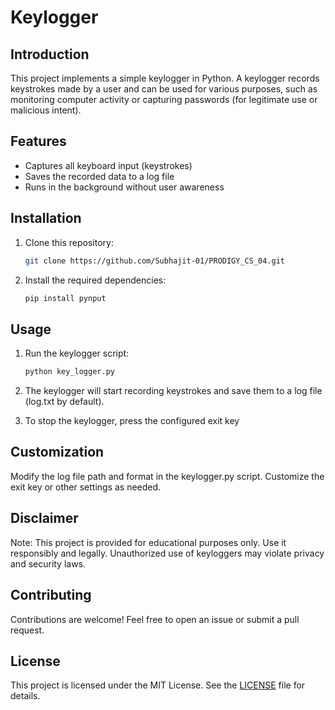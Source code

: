 # Keylogger


## Introduction

This project implements a simple keylogger in Python. A keylogger records keystrokes made by a user and can be used for various purposes, such as monitoring computer activity or capturing passwords (for legitimate use or malicious intent).

## Features

* Captures all keyboard input (keystrokes)
* Saves the recorded data to a log file
* Runs in the background without user awareness

## Installation

1. Clone this repository:
   ```bash
   git clone https://github.com/Subhajit-01/PRODIGY_CS_04.git
   ```

2. Install the required dependencies:
    ```bash
   pip install pynput
   ```
## Usage

1. Run the keylogger script:
   ```bash
   python key_logger.py
   ```
2. The keylogger will start recording keystrokes and save them to a log file (log.txt by default).

3. To stop the keylogger, press the configured exit key

## Customization
  Modify the log file path and format in the keylogger.py script.
  Customize the exit key or other settings as needed.

  
## Disclaimer

Note: This project is provided for educational purposes only. Use it responsibly and legally. Unauthorized use of keyloggers may violate privacy and security laws.

## Contributing

Contributions are welcome! Feel free to open an issue or submit a pull request.

## License

This project is licensed under the MIT License. See the [LICENSE](LICENSE) file for details.


